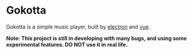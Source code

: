 # Gokotta

Gokotta is a simple music player, built by [electron](http://electron.atom.io/) and [vue](http://vuejs.org/).

**Note: This project is still in developing with many bugs, and using some experimental features. DO NOT use it in real life.**
